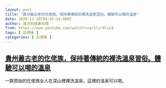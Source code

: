 ```yaml
---
layout: post
title: "貴州最古老的仡佬族，保持著傳統的裸洗溫泉習俗。體驗可以喝的溫泉"
date: 2020-12-28T04:45:24.000Z
author: 遠方的故事石頭
from: https://www.youtube.com/watch?v=qr5lzr9liL8
tags: [ 石炳锋 ]
categories: [ 石炳锋 ]
---
```

<!--1609130724000-->
[貴州最古老的仡佬族，保持著傳統的裸洗溫泉習俗。體驗可以喝的溫泉](https://www.youtube.com/watch?v=qr5lzr9liL8)
------

<div>
一群原始的仡佬族女人在深山裡裸洗溫泉，這裡的溫泉可以喝。
</div>
